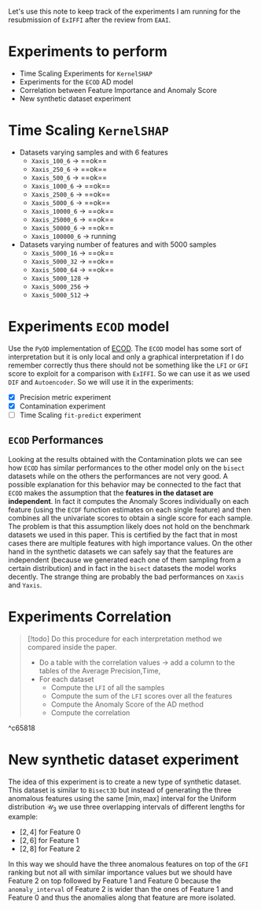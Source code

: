 Let's use this note to keep track of the experiments I am running for the resubmission of `ExIFFI` after the review from `EAAI`. 
# Experiments to perform

- Time Scaling Experiments for `KernelSHAP`
- Experiments for the `ECOD` AD model
- Correlation between Feature Importance and Anomaly Score 
- New synthetic dataset experiment
# Time Scaling `KernelSHAP`

- Datasets varying samples and with 6 features
	- `Xaxis_100_6` → ==ok==
	- `Xaxis_250_6` → ==ok==
	- `Xaxis_500_6` → ==ok==
	- `Xaxis_1000_6` → ==ok==
	- `Xaxis_2500_6` → ==ok==
	- `Xaxis_5000_6` → ==ok==
	- `Xaxis_10000_6` → ==ok==
	- `Xaxis_25000_6`  → ==ok==
	- `Xaxis_50000_6`  → ==ok==
	- `Xaxis_100000_6` → running 
- Datasets varying number of features and with 5000 samples
	- `Xaxis_5000_16` → ==ok==
	- `Xaxis_5000_32` → ==ok== 
	- `Xaxis_5000_64` → ==ok== 
	- `Xaxis_5000_128` → 
	- `Xaxis_5000_256` → 
	- `Xaxis_5000_512` → 
# Experiments `ECOD` model 

Use the `PyOD` implementation of [ECOD](https://pyod.readthedocs.io/en/latest/pyod.models.html#module-pyod.models.ecod). The `ECOD` model has some sort of interpretation but it is only local and only a graphical interpretation if I do remember correctly thus there should not be something like the `LFI` or `GFI` score to exploit for a comparison with `ExIFFI`. So we can use it as we used `DIF` and `Autoencoder`. So we will use it in the experiments:

- [x] Precision metric experiment
- [x] Contamination experiment
- [ ] Time Scaling `fit-predict` experiment 

## `ECOD` Performances

Looking at the results obtained with the Contamination plots we can see how `ECOD` has similar performances to the other model only on the `bisect` datasets while on the others the performances are not very good. A possible explanation for this behavior may be connected to the fact that `ECOD` makes the assumption that the **features in the dataset are independent**. In fact it computes the Anomaly Scores individually on each feature (using the `ECDF` function estimates on each single feature) and then combines all the univariate scores to obtain a single score for each sample. The problem is that this assumption likely does not hold on the benchmark datasets we used in this paper. This is certified by the fact that in most cases there are multiple features with high importance values. On the other hand in the synthetic datasets we can safely say that the features are independent (because we generated each one of them sampling from a certain distribution) and in fact in the `bisect` datasets the model works decently. The strange thing are probably the bad performances on `Xaxis` and `Yaxis`. 
# Experiments Correlation

> [!todo] 
> Do this procedure for each interpretation method we compared inside the paper. 
> - Do a table with the correlation values → add a column to the tables of the Average Precision,Time, 
> - For each dataset
> 	- Compute the `LFI` of all the samples 
> 	- Compute the sum of the `LFI` scores over all the features
> 	- Compute the Anomaly Score of the AD method 
> 	- Compute the correlation 

^c65818
# New synthetic dataset experiment

The idea of this experiment is to create a new type of synthetic dataset. This dataset is similar to `Bisect3D` but instead of generating the three anomalous features using the same $[\text{min},\text{max}]$ interval for the Uniform distribution $\mathcal{U}_3$ we use three overlapping intervals of different lengths for example:

- $[2,4]$ for Feature 0
- $[2,6]$ for Feature 1
- $[2,8]$ for Feature 2

In this way we should have the three anomalous features on top of the `GFI` ranking but not all with similar importance values but we should have Feature 2 on top followed by Feature 1 and Feature 0 because the `anomaly_interval` of Feature 2 is wider than the ones of Feature 1 and Feature 0 and thus the anomalies along that feature are more isolated. 
